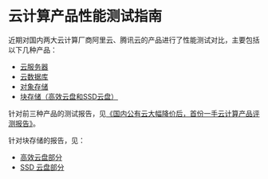 # 云计算产品性能测试指南

近期对国内两大云计算厂商阿里云、腾讯云的产品进行了性能测试对比，主要包括以下几种产品：

- [云服务器](test_cvm/README.md)
- [云数据库](test_database/README.md)
- [对象存储](test_cos/README.md)
- [块存储（高效云盘和SSD云盘）](test_cbs/README.md)

针对前三种产品的测试报告，见[《国内公有云大幅降价后，首份一手云计算产品评测报告》](http://www.codingpy.com/article/guide-on-testing-cloud-products/)。

针对块存储的报告，见：

- [高效云盘部分]()
- [SSD 云盘部分]()

